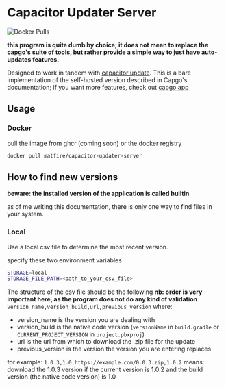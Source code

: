 # Capacitor Updater Server

![Docker Pulls](https://img.shields.io/docker/pulls/matfire/capacitor-updater-server)



**this program is quite dumb by choice; it does not mean to replace the capgo's suite of tools, but rather provide a simple way to just have auto-updates features.**

Designed to work in tandem with [capacitor update](https://github.com/Cap-go/capacitor-updater).
This is a bare implementation of the self-hosted version described in Capgo's documentation; if you want more features, check out [capgo.app](https://capgo.app)

## Usage

### Docker

pull the image from ghcr (coming soon) or the docker registry
```bash
docker pull matfire/capacitor-updater-server
```

## How to find new versions

**beware: the installed version of the application is called builtin**

as of me writing this documentation, there is only one way to find files in your system.

### Local

Use a local csv file to determine the most recent version.

specify these two environment variables
```bash
STORAGE=local
STORAGE_FILE_PATH=<path_to_your_csv_file>
```
The structure of the csv file should be the following
**nb: order is very important here, as the program does not do any kind of validation**
`version_name,version_build,url,previous_version`
where:
- version_name is the version you are dealing with
- version_build is the native code version (`versionName` in `build.gradle` or `CURRENT_PROJECT_VERSION` in `project.pbxproj`)
- url is the url from which to download the .zip file for the update
- previous_version is the version the version you are entering replaces

for example:
`1.0.3,1.0,https://example.com/0.0.3.zip,1.0.2`
means: download the 1.0.3 version if the current version is 1.0.2 and the build version (the native code version) is 1.0